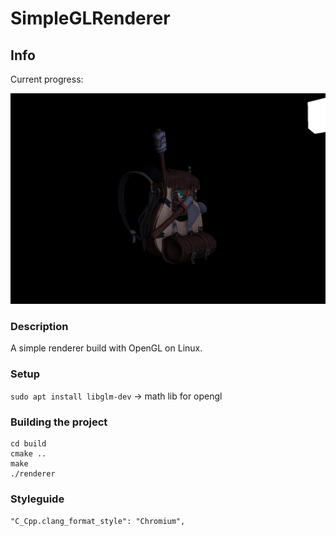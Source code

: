 # SimpleGLRenderer

## Info 

Current progress: 

![img](/docs/img/image.png)

### Description

A simple renderer build with OpenGL on Linux.

### Setup 
`sudo apt install libglm-dev` -> math lib for opengl

### Building the project
```
cd build
cmake ..
make
./renderer
```

### Styleguide

`"C_Cpp.clang_format_style": "Chromium",`
